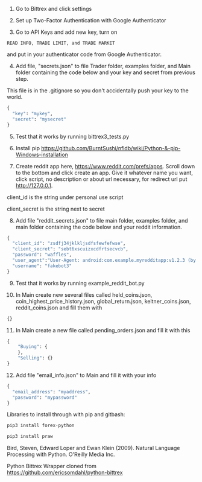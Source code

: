 1. Go to Bittrex and click settings

2. Set up Two-Factor Authentication with Google Authenticator

3. Go to API Keys and add new key, turn on 
```
READ INFO, TRADE LIMIT, and TRADE MARKET
```
and put in your authenticator code from Google Authenticator.

4. Add file, "secrets.json" to file Trader folder, examples folder, and Main folder containing the code below and your key and secret from previous step.

This file is in the .gitignore so you don't accidentally push your key to the world.

```python
{
  "key": "mykey",
  "secret": "mysecret"
}
```

5. Test that it works by running bittrex3_tests.py

6. Install pip https://github.com/BurntSushi/nfldb/wiki/Python-&-pip-Windows-installation 

7. Create reddit app here, https://www.reddit.com/prefs/apps. Scroll down to the bottom and click create an app. Give it whatever name you want, click script, no description or about url necessary, for redirect url put http://127.0.0.1.

client_id is the string under personal use script

client_secret is the string next to secret

8. Add file "reddit_secrets.json" to file main folder, examples folder, and main folder containing the code below and your reddit information.

```python
{
  "client_id": "zsdfj34jklkljsdfsfewfefwse",
  "client_secret": "sebt6xscuizxcdfrtsecvcb",
  "password": "waffles",
  "user_agent":"User-Agent: android:com.example.myredditapp:v1.2.3 (by /u/kemitche)",
  "username": "fakebot3"
}
```

9. Test that it works by running example_reddit_bot.py

10. In Main create new several files called held_coins.json, coin_highest_price_history.json, global_return.json, keltner_coins.json, reddit_coins.json and fill them with 

```python
{}
```

11. In Main create a new file called pending_orders.json and fill it with this

```python
{
    "Buying": {
    },
    "Selling": {}
}
```


12. Add file "email_info.json" to Main and fill it with your info

```python
{
  "email_address": "myaddress",
  "password": "mypassword"
}
```

Libraries to install through with pip and gitbash:

```python
pip3 install forex-python

pip3 install praw
```

Bird, Steven, Edward Loper and Ewan Klein (2009).
Natural Language Processing with Python.  O'Reilly Media Inc.

Python Bittrex Wrapper cloned from https://github.com/ericsomdahl/python-bittrex
